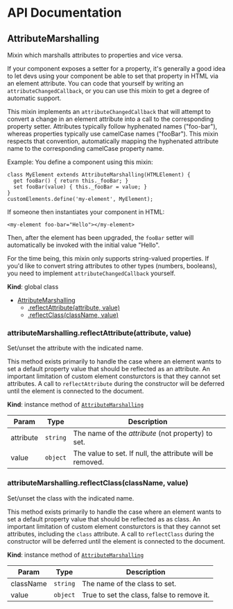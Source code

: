 # API Documentation
<a name="AttributeMarshalling"></a>

## AttributeMarshalling
Mixin which marshalls attributes to properties and vice versa.

If your component exposes a setter for a property, it's generally a good
idea to let devs using your component be able to set that property in HTML
via an element attribute. You can code that yourself by writing an
`attributeChangedCallback`, or you can use this mixin to get a degree of
automatic support.

This mixin implements an `attributeChangedCallback` that will attempt to
convert a change in an element attribute into a call to the corresponding
property setter. Attributes typically follow hyphenated names ("foo-bar"),
whereas properties typically use camelCase names ("fooBar"). This mixin
respects that convention, automatically mapping the hyphenated attribute
name to the corresponding camelCase property name.

Example: You define a component using this mixin:

    class MyElement extends AttributeMarshalling(HTMLElement) {
      get fooBar() { return this._fooBar; }
      set fooBar(value) { this._fooBar = value; }
    }
    customElements.define('my-element', MyElement);

If someone then instantiates your component in HTML:

    <my-element foo-bar="Hello"></my-element>

Then, after the element has been upgraded, the `fooBar` setter will
automatically be invoked with the initial value "Hello".

For the time being, this mixin only supports string-valued properties.
If you'd like to convert string attributes to other types (numbers,
booleans), you need to implement `attributeChangedCallback` yourself.

  **Kind**: global class

* [AttributeMarshalling](#AttributeMarshalling)
    * [.reflectAttribute(attribute, value)](#AttributeMarshalling+reflectAttribute)
    * [.reflectClass(className, value)](#AttributeMarshalling+reflectClass)

<a name="AttributeMarshalling+reflectAttribute"></a>

### attributeMarshalling.reflectAttribute(attribute, value)
Set/unset the attribute with the indicated name.

This method exists primarily to handle the case where an element wants to
set a default property value that should be reflected as an attribute. An
important limitation of custom element consturctors is that they cannot
set attributes. A call to `reflectAttribute` during the constructor will
be deferred until the element is connected to the document.

  **Kind**: instance method of <code>[AttributeMarshalling](#AttributeMarshalling)</code>

| Param | Type | Description |
| --- | --- | --- |
| attribute | <code>string</code> | The name of the *attribute* (not property) to set. |
| value | <code>object</code> | The value to set. If null, the attribute will be removed. |

<a name="AttributeMarshalling+reflectClass"></a>

### attributeMarshalling.reflectClass(className, value)
Set/unset the class with the indicated name.

This method exists primarily to handle the case where an element wants to
set a default property value that should be reflected as as class. An
important limitation of custom element consturctors is that they cannot
set attributes, including the `class` attribute. A call to
`reflectClass` during the constructor will be deferred until the element
is connected to the document.

  **Kind**: instance method of <code>[AttributeMarshalling](#AttributeMarshalling)</code>

| Param | Type | Description |
| --- | --- | --- |
| className | <code>string</code> | The name of the class to set. |
| value | <code>object</code> | True to set the class, false to remove it. |

